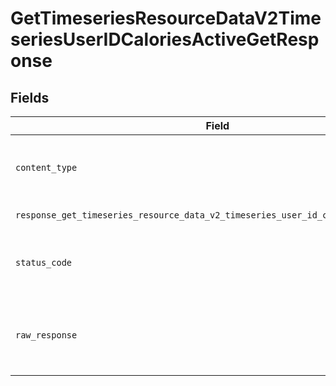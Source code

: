 # GetTimeseriesResourceDataV2TimeseriesUserIDCaloriesActiveGetResponse


## Fields

| Field                                                                                                            | Type                                                                                                             | Required                                                                                                         | Description                                                                                                      |
| ---------------------------------------------------------------------------------------------------------------- | ---------------------------------------------------------------------------------------------------------------- | ---------------------------------------------------------------------------------------------------------------- | ---------------------------------------------------------------------------------------------------------------- |
| `content_type`                                                                                                   | *str*                                                                                                            | :heavy_check_mark:                                                                                               | HTTP response content type for this operation                                                                    |
| `response_get_timeseries_resource_data_v2_timeseries_user_id_calories_active_get`                                | List[[shared.ClientFacingCaloriesActiveTimeseries](../../models/shared/clientfacingcaloriesactivetimeseries.md)] | :heavy_minus_sign:                                                                                               | Successful Response                                                                                              |
| `status_code`                                                                                                    | *int*                                                                                                            | :heavy_check_mark:                                                                                               | HTTP response status code for this operation                                                                     |
| `raw_response`                                                                                                   | [requests.Response](https://requests.readthedocs.io/en/latest/api/#requests.Response)                            | :heavy_check_mark:                                                                                               | Raw HTTP response; suitable for custom response parsing                                                          |
